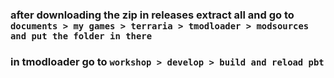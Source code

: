 ### after downloading the zip in releases extract all and go to `documents > my games > terraria > tmodloader > modsources and put the folder in there`
### in tmodloader go to `workshop > develop > build and reload pbt`